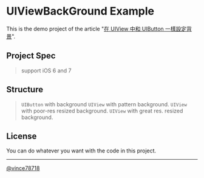 # UIViewBackGround Example

This is the demo project of the article "[在 UIView 中和 UIButton 一樣設定背景](http://kumayast.blogspot.com/2013/11/uiview-resizable-background.html)".

## Project Spec

> support iOS 6 and 7

## Structure

> `UIButton` with background
> `UIView` with pattern background.
> `UIView` with poor-res resized background.
> `UIView` with great res. resized background.

## License

You can do whatever you want with the code in this project.

-------

[@vince78718](https://twitter.com/vince78718)

